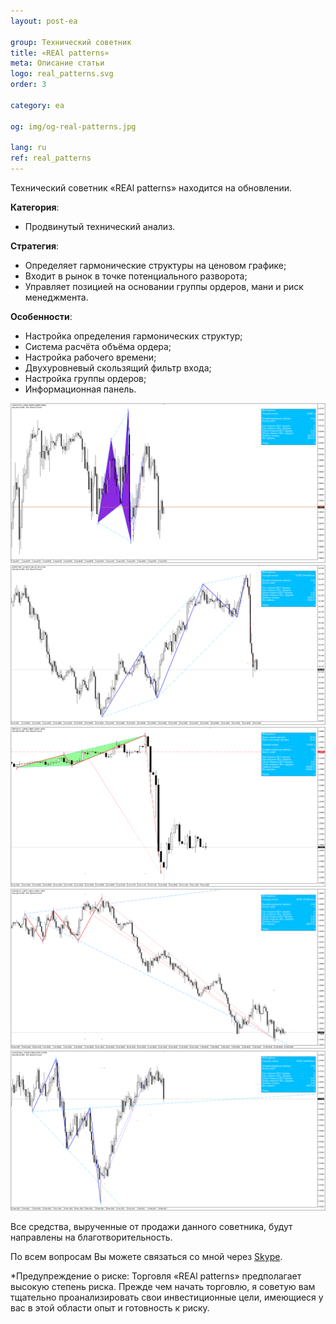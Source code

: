 ```yaml
---
layout: post-ea

group: Технический советник
title: «REAl patterns»
meta: Описание статьи
logo: real_patterns.svg
order: 3

category: ea

og: img/og-real-patterns.jpg

lang: ru
ref: real_patterns
---
```


Технический советник «REAl patterns» находится на обновлении.


**Категория**:
  - Продвинутый технический анализ.

**Стратегия**:
  - Определяет гармонические структуры на ценовом графике;
  - Входит в рынок в точке потенциального разворота;
  - Управляет позицией на основании группы ордеров, мани и риск менеджмента.

**Особенности**:
  - Настройка определения гармонических структур;
  - Система расчёта объёма ордера;
  - Настройка рабочего времени;
  - Двухуровневый скользящий фильтр входа;
  - Настройка группы ордеров;
  - Информационная панель.

<!-- Работу советника «REAl patterns» можно увидеть на видео.

<iframe width="560" height="315" src="https://www.youtube.com/embed/eoHqHGPLqW0" frameborder="0" allowfullscreen></iframe> -->


<a data-fancybox="gallery" href="/img/ea/ru/RUS - USDCHF M15 (2017).png"><img src="/img/ea/ru/RUS - USDCHF M15 (2017).png" alt=""></a>
<a data-fancybox="gallery" href="/img/ea/ru/RUS - USDJPY M30 (2017).png"><img src="/img/ea/ru/RUS - USDJPY M30 (2017).png" alt=""></a>
<a data-fancybox="gallery" href="/img/ea/ru/RUS - GBPUSD H1 (2016).png"><img src="/img/ea/ru/RUS - GBPUSD H1 (2016).png" alt=""></a>
<a data-fancybox="gallery" href="/img/ea/ru/RUS - EURUSD H4 (2010).png"><img src="/img/ea/ru/RUS - EURUSD H4 (2010).png" alt=""></a>
<a data-fancybox="gallery" href="/img/ea/ru/RUS - AUDUSD D1 (2016-2017).png"><img src="/img/ea/ru/RUS - AUDUSD D1 (2016-2017).png" alt=""></a>


<!-- ![ENG - AUDUSD D1](/img/ea/ru/RUS - AUDUSD D1 (2016-2017).png)
![ENG - EURUSD H4](/img/ea/ru/RUS - EURUSD H4 (2010).png)
![ENG - GBPUSD H1](/img/ea/ru/RUS - GBPUSD H1 (2016).png)
![ENG - USDCHF M15](/img/ea/ru/RUS - USDCHF M15 (2017).png)
![ENG - USDJPY M30](/img/ea/ru/RUS - USDJPY M30 (2017).png) -->

Все средства, вырученные от продажи данного советника, будут направлены на благотворительность.

По всем вопросам Вы можете связаться со мной через <a href="skype:chutkoy89?chat" target="_blank">Skype</a>.

*Предупреждение о риске: Торговля «REAl patterns» предполагает высокую степень риска. Прежде чем начать торговлю, я советую вам тщательно проанализировать свои инвестиционные цели, имеющиеся у вас в этой области опыт и готовность к риску.
